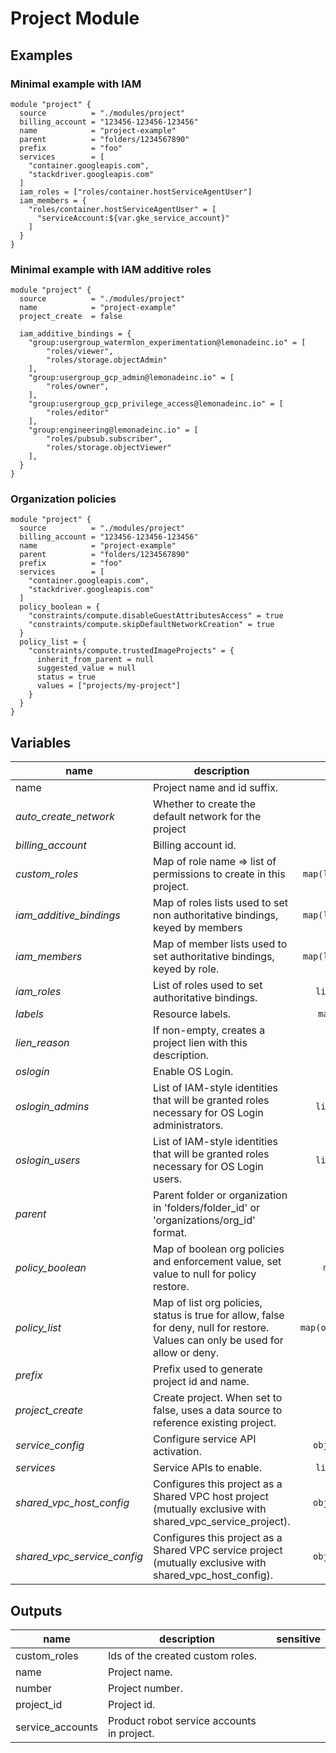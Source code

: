 # Project Module

## Examples

### Minimal example with IAM

```hcl
module "project" {
  source          = "./modules/project"
  billing_account = "123456-123456-123456"
  name            = "project-example"
  parent          = "folders/1234567890"
  prefix          = "foo"
  services        = [
    "container.googleapis.com",
    "stackdriver.googleapis.com"
  ]
  iam_roles = ["roles/container.hostServiceAgentUser"]
  iam_members = {
    "roles/container.hostServiceAgentUser" = [
      "serviceAccount:${var.gke_service_account}"
    ]
  }
}
```

### Minimal example with IAM additive roles

```hcl
module "project" {
  source          = "./modules/project"
  name            = "project-example"
  project_create  = false

  iam_additive_bindings = {
    "group:usergroup_watermlon_experimentation@lemonadeinc.io" = [
	    "roles/viewer",
	    "roles/storage.objectAdmin"
    ],
    "group:usergroup_gcp_admin@lemonadeinc.io" = [
	    "roles/owner",
    ],
    "group:usergroup_gcp_privilege_access@lemonadeinc.io" = [
	    "roles/editor"
    ],
    "group:engineering@lemonadeinc.io" = [
	    "roles/pubsub.subscriber",
	    "roles/storage.objectViewer"
    ],
  }
}
```

### Organization policies

```hcl
module "project" {
  source          = "./modules/project"
  billing_account = "123456-123456-123456"
  name            = "project-example"
  parent          = "folders/1234567890"
  prefix          = "foo"
  services        = [
    "container.googleapis.com",
    "stackdriver.googleapis.com"
  ]
  policy_boolean = {
    "constraints/compute.disableGuestAttributesAccess" = true
    "constraints/compute.skipDefaultNetworkCreation" = true
  }
  policy_list = {
    "constraints/compute.trustedImageProjects" = {
      inherit_from_parent = null
      suggested_value = null
      status = true
      values = ["projects/my-project"]
    }
  }
}
```

<!-- BEGIN TFDOC -->
## Variables

| name | description | type | required | default |
|---|---|:---: |:---:|:---:|
| name | Project name and id suffix. | <code title="">string</code> | ✓ |  |
| *auto_create_network* | Whether to create the default network for the project | <code title="">bool</code> |  | <code title="">false</code> |
| *billing_account* | Billing account id. | <code title="">string</code> |  | <code title="">null</code> |
| *custom_roles* | Map of role name => list of permissions to create in this project. | <code title="map&#40;list&#40;string&#41;&#41;">map(list(string))</code> |  | <code title="">{}</code> |
| *iam_additive_bindings* | Map of roles lists used to set non authoritative bindings, keyed by members | <code title="map&#40;list&#40;string&#41;&#41;">map(list(string))</code> |  | <code title="">{}</code> |
| *iam_members* | Map of member lists used to set authoritative bindings, keyed by role. | <code title="map&#40;list&#40;string&#41;&#41;">map(list(string))</code> |  | <code title="">{}</code> |
| *iam_roles* | List of roles used to set authoritative bindings. | <code title="list&#40;string&#41;">list(string)</code> |  | <code title="">[]</code> |
| *labels* | Resource labels. | <code title="map&#40;string&#41;">map(string)</code> |  | <code title="">{}</code> |
| *lien_reason* | If non-empty, creates a project lien with this description. | <code title="">string</code> |  | <code title=""></code> |
| *oslogin* | Enable OS Login. | <code title="">bool</code> |  | <code title="">false</code> |
| *oslogin_admins* | List of IAM-style identities that will be granted roles necessary for OS Login administrators. | <code title="list&#40;string&#41;">list(string)</code> |  | <code title="">[]</code> |
| *oslogin_users* | List of IAM-style identities that will be granted roles necessary for OS Login users. | <code title="list&#40;string&#41;">list(string)</code> |  | <code title="">[]</code> |
| *parent* | Parent folder or organization in 'folders/folder_id' or 'organizations/org_id' format. | <code title="">string</code> |  | <code title="">null</code> |
| *policy_boolean* | Map of boolean org policies and enforcement value, set value to null for policy restore. | <code title="map&#40;bool&#41;">map(bool)</code> |  | <code title="">{}</code> |
| *policy_list* | Map of list org policies, status is true for allow, false for deny, null for restore. Values can only be used for allow or deny. | <code title="map&#40;object&#40;&#123;&#10;inherit_from_parent &#61; bool&#10;suggested_value     &#61; string&#10;status              &#61; bool&#10;values              &#61; list&#40;string&#41;&#10;&#125;&#41;&#41;">map(object({...}))</code> |  | <code title="">{}</code> |
| *prefix* | Prefix used to generate project id and name. | <code title="">string</code> |  | <code title="">null</code> |
| *project_create* | Create project. When set to false, uses a data source to reference existing project. | <code title="">bool</code> |  | <code title="">true</code> |
| *service_config* | Configure service API activation. | <code title="object&#40;&#123;&#10;disable_on_destroy         &#61; bool&#10;disable_dependent_services &#61; bool&#10;&#125;&#41;">object({...})</code> |  | <code title="&#123;&#10;disable_on_destroy         &#61; true&#10;disable_dependent_services &#61; true&#10;&#125;">...</code> |
| *services* | Service APIs to enable. | <code title="list&#40;string&#41;">list(string)</code> |  | <code title="">[]</code> |
| *shared_vpc_host_config* | Configures this project as a Shared VPC host project (mutually exclusive with shared_vpc_service_project). | <code title="object&#40;&#123;&#10;enabled          &#61; bool&#10;service_projects &#61; list&#40;string&#41;&#10;&#125;&#41;">object({...})</code> |  | <code title="&#123;&#10;enabled          &#61; false&#10;service_projects &#61; &#91;&#93;&#10;&#125;">...</code> |
| *shared_vpc_service_config* | Configures this project as a Shared VPC service project (mutually exclusive with shared_vpc_host_config). | <code title="object&#40;&#123;&#10;attach       &#61; bool&#10;host_project &#61; string&#10;&#125;&#41;">object({...})</code> |  | <code title="&#123;&#10;attach       &#61; false&#10;host_project &#61; &#34;&#34;&#10;&#125;">...</code> |

## Outputs

| name | description | sensitive |
|---|---|:---:|
| custom_roles | Ids of the created custom roles. |  |
| name | Project name. |  |
| number | Project number. |  |
| project_id | Project id. |  |
| service_accounts | Product robot service accounts in project. |  |
<!-- END TFDOC -->

